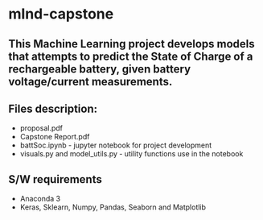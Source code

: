 # mlnd-capstone
## This Machine Learning project develops models that attempts to predict the State of Charge of a rechargeable battery, given battery voltage/current measurements.

## Files description:
- proposal.pdf
- Capstone Report.pdf
- battSoc.ipynb - jupyter notebook for project development
- visuals.py and model_utils.py - utility functions use in the notebook

## S/W requirements
- Anaconda 3
- Keras, Sklearn, Numpy, Pandas, Seaborn and Matplotlib 